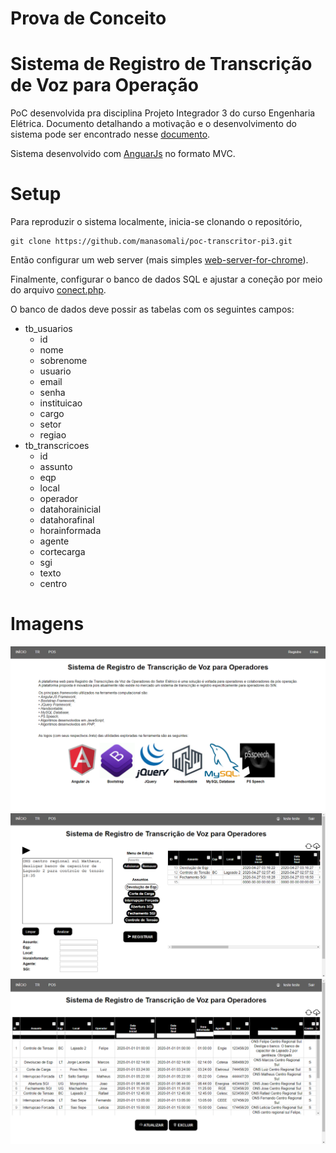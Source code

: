 # Prova de Conceito
# Sistema de Registro de Transcrição de Voz para Operação

PoC desenvolvida pra disciplina Projeto Integrador 3 do curso Engenharia Elétrica. Documento detalhando a motivação e o desenvolvimento do sistema pode ser encontrado nesse [documento](https://github.com/manasomali/poc-transcritor-pi3/blob/master/documento.pdf).

Sistema desenvolvido com [AnguarJs](https://angularjs.org/) no formato MVC.

# Setup

Para reproduzir o sistema localmente, inicia-se clonando o repositório,

```
git clone https://github.com/manasomali/poc-transcritor-pi3.git
```

Então configurar um web server (mais simples [web-server-for-chrome](https://chrome.google.com/webstore/detail/web-server-for-chrome/ofhbbkphhbklhfoeikjpcbhemlocgigb)).

Finalmente, configurar o banco de dados SQL e ajustar a coneção por meio do arquivo [conect.php](https://github.com/manasomali/poc-transcritor-pi3/blob/master/app/php/conect.php).

O banco de dados deve possir as tabelas com os seguintes campos:
- tb_usuarios
  - id
  - nome
  - sobrenome
  - usuario
  - email
  - senha
  - instituicao
  - cargo
  - setor
  - regiao
- tb_transcricoes
  - id
  - assunto
  - eqp
  - local
  - operador
  - datahorainicial
  - datahorafinal
  - horainformada
  - agente
  - cortecarga
  - sgi
  - texto
  - centro

# Imagens

![Screenshot](https://github.com/manasomali/poc-transcritor-pi3/blob/master/app/imgs/home.png)
![Screenshot](https://github.com/manasomali/poc-transcritor-pi3/blob/master/app/imgs/tr.png)
![Screenshot](https://github.com/manasomali/poc-transcritor-pi3/blob/master/app/imgs/pos.png)
